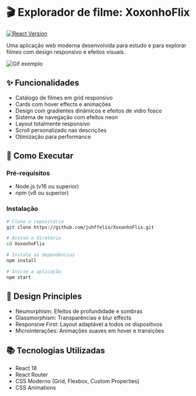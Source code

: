 # 🎬 Explorador de filme: XoxonhoFlix

[![React Version](https://img.shields.io/badge/react-18.2.0-blue.svg)](https://reactjs.org/)

Uma aplicação web moderna desenvolvida para estudo e para explorar filmes com design responsivo e efeitos visuais.

![Gif exemplo](./src/assets/xoxonhoflix.gif)


## ✨ Funcionalidades

- Catálogo de filmes em grid responsivo
- Cards com hover effects e animações
- Design com gradientes dinâmicos e efeitos de vidro fosco
- Sistema de navegação com efeitos neon
- Layout totalmente responsivo
- Scroll personalizado nas descrições
- Otimização para performance

## 🚀 Como Executar

### Pré-requisitos
- Node.js (v16 ou superior)
- npm (v8 ou superior)

### Instalação
```bash
# Clone o repositório
git clone https://github.com/juhffelix/XoxonhoFlix.git

# Acesse o diretório
cd XoxonhoFlix

# Instale as dependências
npm install

# Inicie a aplicação
npm start
```

## 🎨 Design Principles

- Neumorphism: Efeitos de profundidade e sombras
- Glassmorphism: Transparências e blur effects
- Responsive First: Layout adaptável a todos os dispositivos
- Microinterações: Animações suaves em hover e transições

## 📚 Tecnologias Utilizadas
- React 18
- React Router
- CSS Moderno (Grid, Flexbox, Custom Properties)
- CSS Animations

